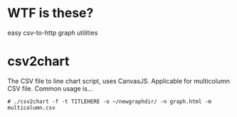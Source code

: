 WTF is these?
=============

easy csv-to-http graph utilities


# csv2chart

The CSV file to line chart script, uses CanvasJS.
Applicable for multicolumn CSV file. Common usage is...

```
# ./csv2chart -f -t TITLEHERE -o ~/newgraphdir/ -n graph.html -m multicolumn.csv
```
